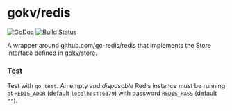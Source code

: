 # gokv/redis
[![GoDoc](https://godoc.org/github.com/gokv/redis?status.svg)](https://godoc.org/github.com/gokv/redis)
[![Build Status](https://travis-ci.org/gokv/redis.svg?branch=master)](https://travis-ci.org/gokv/redis)

A wrapper around github.com/go-redis/redis that implements the Store interface defined in [gokv/store](https://github.com/gokv/store).

### Test
Test with `go test`. An empty and *disposable* Redis instance must be running at `REDIS_ADDR` (default `localhost:6379`) with password `REDIS_PASS` (default `""`).
